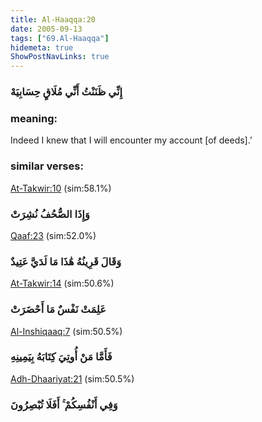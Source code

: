 ```yaml
---
title: Al-Haaqqa:20
date: 2005-09-13
tags: ["69.Al-Haaqqa"]
hidemeta: true 
ShowPostNavLinks: true 
---
```

### إِنِّي ظَنَنْتُ أَنِّي مُلَاقٍ حِسَابِيَهْ
### meaning: 
Indeed I knew that I will encounter my account [of deeds].’
### similar verses: 

[At-Takwir:10](/81/10) (sim:58.1%)

### وَإِذَا الصُّحُفُ نُشِرَتْ

[Qaaf:23](/50/23) (sim:52.0%)

### وَقَالَ قَرِينُهُ هَٰذَا مَا لَدَيَّ عَتِيدٌ

[At-Takwir:14](/81/14) (sim:50.6%)

### عَلِمَتْ نَفْسٌ مَا أَحْضَرَتْ

[Al-Inshiqaaq:7](/84/7) (sim:50.5%)

### فَأَمَّا مَنْ أُوتِيَ كِتَابَهُ بِيَمِينِهِ

[Adh-Dhaariyat:21](/51/21) (sim:50.5%)

### وَفِي أَنْفُسِكُمْ ۚ أَفَلَا تُبْصِرُونَ
